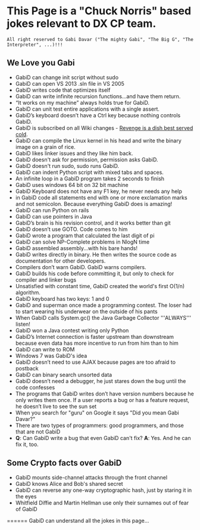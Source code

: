 # This Page is a "Chuck Norris" based jokes relevant to DX CP team.
`All right reserved to Gabi Davar ("The mighty Gabi", "The Big G", "The Interpreter", ...)!!!`

## We Love you Gabi

- GabiD can change init script without sudo
- GabiD can open VS 2013 .sln file in VS 2005
- GabiD writes code that optimizes itself
- GabiD can write infinite recursion functions…and have them return.
- “It works on my machine” always holds true for GabiD.
- GabiD can unit test entire applications with a single assert.
- GabiD’s keyboard doesn’t have a Ctrl key because nothing controls GabiD.
- GabiD is subscribed on all Wiki changes - [Revenge is a dish best served cold](http://www.phrases.org.uk/meanings/revenge-is-a-dish-best-served-cold.html).
- GabiD can compile the Linux kernel in his head and write the binary image on a grain of rice.
- GabiD likes linker issues and they like him back.
- GabiD doesn't ask for permission, permission asks GabiD.
- GabiD doesn't run sudo, sudo runs GabiD.
- GabiD can indent Python script with mixed tabs and spaces.
- An infinite loop in a GabiD program takes 2 seconds to finish
- GabiD uses windows 64 bit on 32 bit machine
- GabiD Keyboard does not have any F1 key, he never needs any help
- in GabiD code all statements end with one or more exclamation marks and not semicolon. Because everything GabiD does is amazing!
- GabiD can run Python on rails
- GabiD can use pointers in Java
- GabiD’s brain is his revision control, and it works better than git
- GabiD doesn’t use GOTO. Code comes to him
- GabiD wrote a program that calculated the last digit of pi
- GabiD can solve NP-Complete problems in NlogN time
- GabiD assembled assembly...with his bare hands!
- GabiD writes directly in binary. He then writes the source code as documentation for other developers.
- Compilers don’t warn GabiD. GabiD warns compilers.
- GabiD builds his code before committing it, but only to check for compiler and linker bugs
- Unsatisfied with constant time, GabiD created the world's first O(1/n) algorithm.
- GabiD keyboard has two keys: 1 and 0
- GabiD and superman once made a programming contest. The loser had to start wearing his underwear on the outside of his pants
- When GabiD calls System.gc() the Java Garbage Collector '''ALWAYS''' listen!
- GabiD won a Java contest writing only Python
- GabiD’s Internet connection is faster upstream than downstream because even data has more incentive to run from him than to him
- GabiD can write to ROM
- Windows 7 was GabiD's idea
- GabiD doesn’t need to use AJAX because pages are too afraid to postback
- GabiD can binary search unsorted data
- GabiD doesn’t need a debugger, he just stares down the bug until the code confesses
- The programs that GabiD writes don’t have version numbers because he only writes them once. If a user reports a bug or has a feature request, he doesn’t live to see the sun set
- When you search for "guru" on Google it says "Did you mean Gabi Davar?"
- There are two types of programmers: good programmers, and those that are not GabiD
- __Q__: Can GabiD write a bug that even GabiD can't fix? __A__: Yes. And he can fix it, too.

## Some Crypto facts over GabiD

- GabiD mounts side-channel attacks through the front channel
- GabiD knows Alice and Bob's shared secret
- GabiD can reverse any one-way cryptographic hash, just by staring it in the eyes
- Whitfield Diffie and Martin Hellman use only their surnames out of fear of GabiD

======
GabiD can understand all the jokes in this page...

